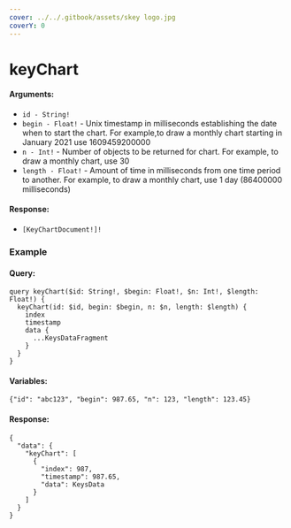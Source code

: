 ```yaml
---
cover: ../../.gitbook/assets/skey logo.jpg
coverY: 0
---
```


# keyChart

#### Arguments:

* `id - String!`
* `begin - Float!` - Unix timestamp in milliseconds establishing the date when to start the chart. For example,to draw a monthly chart starting in January 2021 use 1609459200000
* `n - Int!` - Number of objects to be returned for chart. For example, to draw a monthly chart, use 30
* `length - Float!` - Amount of time in milliseconds from one time period to another. For example, to draw a monthly chart, use 1 day (86400000 milliseconds)

#### Response:

* `[KeyChartDocument!]!`

### Example

#### Query:

```
query keyChart($id: String!, $begin: Float!, $n: Int!, $length: Float!) {
  keyChart(id: $id, begin: $begin, n: $n, length: $length) {
    index
    timestamp
    data {
      ...KeysDataFragment
    }
  }
}
```

#### Variables:

`{"id": "abc123", "begin": 987.65, "n": 123, "length": 123.45}`

#### Response:

```
{
  "data": {
    "keyChart": [
      {
        "index": 987,
        "timestamp": 987.65,
        "data": KeysData
      }
    ]
  }
}
```
